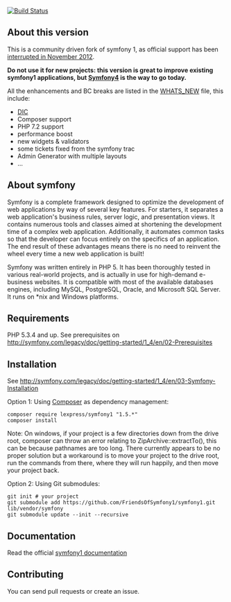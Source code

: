 [![Build Status](https://secure.travis-ci.org/ibr/symfony1.png?branch=master)](http://travis-ci.org/ibr/symfony1)

About this version
------------------

This is a community driven fork of symfony 1, as official support has been [interrupted in November 2012](http://symfony.com/blog/symfony-1-4-end-of-maintenance-what-does-it-mean).

**Do not use it for new projects: this version is great to improve existing symfony1 applications, but [Symfony4](http://symfony.com/) is the way to go today.**

All the enhancements and BC breaks are listed in the [WHATS_NEW](https://github.com/FriendsOfSymfony1/symfony1/blob/master/WHATS_NEW.md) file, this include:

- [DIC](https://github.com/FriendsOfSymfony1/symfony1/wiki/ServiceContainer)
- Composer support
- PHP 7.2 support
- performance boost
- new widgets & validators
- some tickets fixed from the symfony trac
- Admin Generator with multiple layouts
- ...

About symfony
-------------

Symfony is a complete framework designed to optimize the development of web applications by way of several key features.
For starters, it separates a web application's business rules, server logic, and presentation views.
It contains numerous tools and classes aimed at shortening the development time of a complex web application.
Additionally, it automates common tasks so that the developer can focus entirely on the specifics of an application.
The end result of these advantages means there is no need to reinvent the wheel every time a new web application is built!

Symfony was written entirely in PHP 5.
It has been thoroughly tested in various real-world projects, and is actually in use for high-demand e-business websites.
It is compatible with most of the available databases engines, including MySQL, PostgreSQL, Oracle, and Microsoft SQL Server.
It runs on *nix and Windows platforms.

Requirements
------------

PHP 5.3.4 and up. See prerequisites on http://symfony.com/legacy/doc/getting-started/1_4/en/02-Prerequisites

Installation
------------

See http://symfony.com/legacy/doc/getting-started/1_4/en/03-Symfony-Installation

Option 1: Using [Composer](http://getcomposer.org/doc/00-intro.md) as dependency management:

    composer require lexpress/symfony1 "1.5.*"
    composer install
    
Note: On windows, if your project is a few directories down from the drive root, composer can throw an error  relating to ZipArchive::extractTo(), this can be because pathnames are too long. There currently appears to be no proper solution but a workaround is to move your project to the drive root, run the commands from there, where they will run happily, and then move your project back. 

Option 2: Using Git submodules:
  
    git init # your project
    git submodule add https://github.com/FriendsOfSymfony1/symfony1.git lib/vendor/symfony
    git submodule update --init --recursive

Documentation
-------------

Read the official [symfony1 documentation](http://symfony.com/legacy)

Contributing
------------

You can send pull requests or create an issue.
